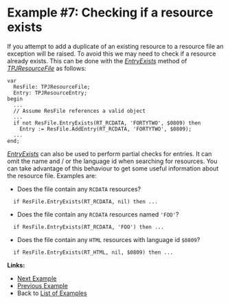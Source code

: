 <a href='Hidden comment: 
$Rev$
$Date$
'></a>

# Example #7: Checking if a resource exists #

If you attempt to add a duplicate of an existing resource to a resource file an exception will be raised. To avoid this we may need to check if a resource already exists. This can be done with the _[EntryExists](TPJResourceFileEntryExists.md)_ method of _[TPJResourceFile](TPJResourceFile.md)_ as follows:

```
var
  ResFile: TPJResourceFile;
  Entry: TPJResourceEntry;
begin
  ...
  // Assume ResFile references a valid object
  ...
  if not ResFile.EntryExists(RT_RCDATA, 'FORTYTWO', $0809) then
    Entry := ResFile.AddEntry(RT_RCDATA, 'FORTYTWO', $0809);
  ...
end;
```

_[EntryExists](TPJResourceFileEntryExists.md)_ can also be used to perform partial checks for entries. It can omit the name and / or the language id when searching for resources. You can take advantage of this behaviour to get some useful information about the resource file. Examples are:

  * Does the file contain any `RCDATA` resources?
```
  if ResFile.EntryExists(RT_RCDATA, nil) then ...
```

  * Does the file contain any `RCDATA` resources named `'FOO'`?
```
  if ResFile.EntryExists(RT_RCDATA, 'FOO') then ...
```

  * Does the file contain any `HTML` resources with language id `$0809`?
```
  if ResFile.EntryExists(RT_HTML, nil, $0809) then ...
```

**Links:**

  * [Next Example](ResFileExample8.md)
  * [Previous Example](ResFileExample6.md)
  * Back to [List of Examples](ResFileExamples.md)